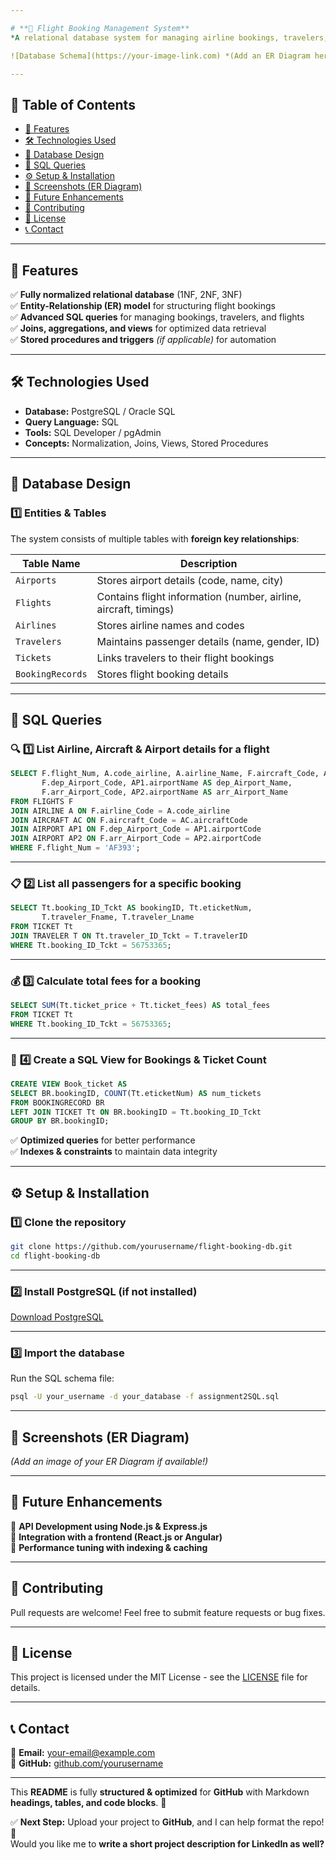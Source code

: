 ```yaml
---

# **🛫 Flight Booking Management System**  
*A relational database system for managing airline bookings, travelers, and tickets.*  

![Database Schema](https://your-image-link.com) *(Add an ER Diagram here if available!)*  

---
```


## **📖 Table of Contents**
- [🚀 Features](#-features)
- [🛠️ Technologies Used](#-technologies-used)
- [📂 Database Design](#-database-design)
- [📜 SQL Queries](#-sql-queries)
- [⚙️ Setup & Installation](#️-setup--installation)
- [📸 Screenshots (ER Diagram)](#-screenshots-er-diagram)
- [📌 Future Enhancements](#-future-enhancements)
- [🤝 Contributing](#-contributing)
- [📄 License](#-license)
- [📞 Contact](#-contact)

---

## **🚀 Features**
✅ **Fully normalized relational database** (1NF, 2NF, 3NF)  
✅ **Entity-Relationship (ER) model** for structuring flight bookings  
✅ **Advanced SQL queries** for managing bookings, travelers, and flights  
✅ **Joins, aggregations, and views** for optimized data retrieval  
✅ **Stored procedures and triggers** *(if applicable)* for automation  

---

## **🛠️ Technologies Used**
- **Database:** PostgreSQL / Oracle SQL  
- **Query Language:** SQL  
- **Tools:** SQL Developer / pgAdmin  
- **Concepts:** Normalization, Joins, Views, Stored Procedures  

---

## **📂 Database Design**
### **1️⃣ Entities & Tables**
The system consists of multiple tables with **foreign key relationships**:

| **Table Name**  | **Description** |
|----------------|---------------|
| `Airports`  | Stores airport details (code, name, city) |
| `Flights`  | Contains flight information (number, airline, aircraft, timings) |
| `Airlines`  | Stores airline names and codes |
| `Travelers`  | Maintains passenger details (name, gender, ID) |
| `Tickets`  | Links travelers to their flight bookings |
| `BookingRecords`  | Stores flight booking details |

---

## **📜 SQL Queries**
### 🔍 **1️⃣ List Airline, Aircraft & Airport details for a flight**
```sql
SELECT F.flight_Num, A.code_airline, A.airline_Name, F.aircraft_Code, AC.aircraftDesc, 
       F.dep_Airport_Code, AP1.airportName AS dep_Airport_Name, 
       F.arr_Airport_Code, AP2.airportName AS arr_Airport_Name
FROM FLIGHTS F
JOIN AIRLINE A ON F.airline_Code = A.code_airline
JOIN AIRCRAFT AC ON F.aircraft_Code = AC.aircraftCode
JOIN AIRPORT AP1 ON F.dep_Airport_Code = AP1.airportCode
JOIN AIRPORT AP2 ON F.arr_Airport_Code = AP2.airportCode
WHERE F.flight_Num = 'AF393';
```
---

### 📋 **2️⃣ List all passengers for a specific booking**
```sql
SELECT Tt.booking_ID_Tckt AS bookingID, Tt.eticketNum, 
       T.traveler_Fname, T.traveler_Lname
FROM TICKET Tt
JOIN TRAVELER T ON Tt.traveler_ID_Tckt = T.travelerID
WHERE Tt.booking_ID_Tckt = 56753365;
```
---

### 💰 **3️⃣ Calculate total fees for a booking**
```sql
SELECT SUM(Tt.ticket_price + Tt.ticket_fees) AS total_fees
FROM TICKET Tt
WHERE Tt.booking_ID_Tckt = 56753365;
```
---

### 🔎 **4️⃣ Create a SQL View for Bookings & Ticket Count**
```sql
CREATE VIEW Book_ticket AS
SELECT BR.bookingID, COUNT(Tt.eticketNum) AS num_tickets
FROM BOOKINGRECORD BR
LEFT JOIN TICKET Tt ON BR.bookingID = Tt.booking_ID_Tckt
GROUP BY BR.bookingID;
```
✅ **Optimized queries** for better performance  
✅ **Indexes & constraints** to maintain data integrity  

---

## **⚙️ Setup & Installation**
### **1️⃣ Clone the repository**
```bash
git clone https://github.com/yourusername/flight-booking-db.git
cd flight-booking-db
```
---

### **2️⃣ Install PostgreSQL (if not installed)**
[Download PostgreSQL](https://www.postgresql.org/download/)  

---

### **3️⃣ Import the database**
Run the SQL schema file:
```bash
psql -U your_username -d your_database -f assignment2SQL.sql
```
---

## **📸 Screenshots (ER Diagram)**
*(Add an image of your ER Diagram if available!)*  

---

## **📌 Future Enhancements**
🔹 **API Development using Node.js & Express.js**  
🔹 **Integration with a frontend (React.js or Angular)**  
🔹 **Performance tuning with indexing & caching**  

---

## **🤝 Contributing**
Pull requests are welcome! Feel free to submit feature requests or bug fixes.  

---

## **📄 License**
This project is licensed under the MIT License - see the [LICENSE](LICENSE) file for details.  

---

## **📞 Contact**
📧 **Email:** [your-email@example.com](mailto:your-email@example.com)  
🔗 **GitHub:** [github.com/yourusername](https://github.com/yourusername)  

---

This **README** is fully **structured & optimized** for **GitHub** with Markdown **headings, tables, and code blocks**. 🎯  

✅ **Next Step:** Upload your project to **GitHub**, and I can help format the repo! 🚀  
Would you like me to **write a short project description for LinkedIn as well?**
